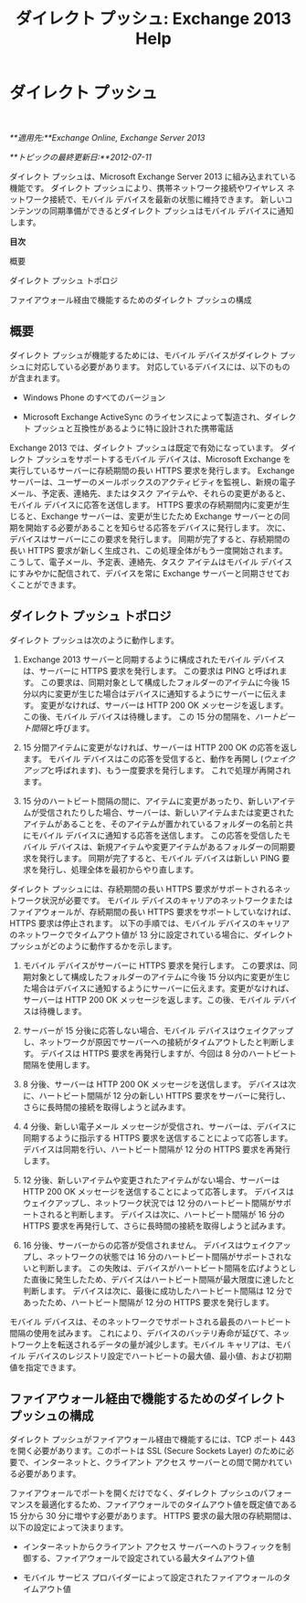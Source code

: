 ﻿---
title: 'ダイレクト プッシュ: Exchange 2013 Help'
TOCTitle: ダイレクト プッシュ
ms:assetid: 373c1629-3d4b-4828-b014-9e103de4ef25
ms:mtpsurl: https://technet.microsoft.com/ja-jp/library/Aa997252(v=EXCHG.150)
ms:contentKeyID: 48269362
ms.date: 04/24/2018
mtps_version: v=EXCHG.150
ms.translationtype: HT
---

# ダイレクト プッシュ

 

_**適用先:**Exchange Online, Exchange Server 2013_

_**トピックの最終更新日:**2012-07-11_

ダイレクト プッシュは、Microsoft Exchange Server 2013 に組み込まれている機能です。 ダイレクト プッシュにより、携帯ネットワーク接続やワイヤレス ネットワーク接続で、モバイル デバイスを最新の状態に維持できます。 新しいコンテンツの同期準備ができるとダイレクト プッシュはモバイル デバイスに通知します。

**目次**

概要

ダイレクト プッシュ トポロジ

ファイアウォール経由で機能するためのダイレクト プッシュの構成

## 概要

ダイレクト プッシュが機能するためには、モバイル デバイスがダイレクト プッシュに対応している必要があります。 対応しているデバイスには、以下のものが含まれます。

  - Windows Phone のすべてのバージョン

  - Microsoft Exchange ActiveSync のライセンスによって製造され、ダイレクト プッシュと互換性があるように特に設計された携帯電話

Exchange 2013 では、ダイレクト プッシュは既定で有効になっています。 ダイレクト プッシュをサポートするモバイル デバイスは、Microsoft Exchange を実行しているサーバーに存続期間の長い HTTPS 要求を発行します。 Exchange サーバーは、ユーザーのメールボックスのアクティビティを監視し、新規の電子メール、予定表、連絡先、またはタスク アイテムや、それらの変更があると、モバイル デバイスに応答を送信します。 HTTPS 要求の存続期間内に変更が生じると、Exchange サーバーは、変更が生じたため Exchange サーバーとの同期を開始する必要があることを知らせる応答をデバイスに発行します。 次に、デバイスはサーバーにこの要求を発行します。 同期が完了すると、存続期間の長い HTTPS 要求が新しく生成され、この処理全体がもう一度開始されます。 こうして、電子メール、予定表、連絡先、タスク アイテムはモバイル デバイスにすみやかに配信されて、デバイスを常に Exchange サーバーと同期させておくことができます。

## ダイレクト プッシュ トポロジ

ダイレクト プッシュは次のように動作します。

1.  Exchange 2013 サーバーと同期するように構成されたモバイル デバイスは、サーバーに HTTPS 要求を発行します。 この要求は PING と呼ばれます。 この要求は、同期対象として構成したフォルダーのアイテムに今後 15 分以内に変更が生じた場合はデバイスに通知するようにサーバーに伝えます。 変更がなければ、サーバーは HTTP 200 OK メッセージを返します。 この後、モバイル デバイスは待機します。 この 15 分の間隔を、*ハートビート間隔*と呼びます。

2.  15 分間アイテムに変更がなければ、サーバーは HTTP 200 OK の応答を返します。 モバイル デバイスはこの応答を受信すると、動作を再開し (*ウェイクアップ*と呼ばれます)、もう一度要求を発行します。 これで処理が再開されます。

3.  15 分のハートビート間隔の間に、アイテムに変更があったり、新しいアイテムが受信されたりした場合、サーバーは、新しいアイテムまたは変更されたアイテムがあることを、そのアイテムが置かれているフォルダーの名前と共にモバイル デバイスに通知する応答を送信します。 この応答を受信したモバイル デバイスは、新規アイテムや変更アイテムがあるフォルダーの同期要求を発行します。 同期が完了すると、モバイル デバイスは新しい PING 要求を発行し、処理全体を最初からやり直します。

ダイレクト プッシュには、存続期間の長い HTTPS 要求がサポートされるネットワーク状況が必要です。 モバイル デバイスのキャリアのネットワークまたはファイアウォールが、存続期間の長い HTTPS 要求をサポートしていなければ、HTTPS 要求は停止されます。 以下の手順では、モバイル デバイスのキャリアのネットワークでタイムアウト値が 13 分に設定されている場合に、ダイレクト プッシュがどのように動作するかを示します。

1.  モバイル デバイスがサーバーに HTTPS 要求を発行します。 この要求は、同期対象として構成したフォルダーのアイテムに今後 15 分以内に変更が生じた場合はデバイスに通知するようにサーバーに伝えます。変更がなければ、サーバーは HTTP 200 OK メッセージを返します。この後、モバイル デバイスは待機します。

2.  サーバーが 15 分後に応答しない場合、モバイル デバイスはウェイクアップし、ネットワークが原因でサーバーへの接続がタイムアウトしたと判断します。 デバイスは HTTPS 要求を再発行しますが、今回は 8 分のハートビート間隔を使用します。

3.  8 分後、サーバーは HTTP 200 OK メッセージを送信します。 デバイスは次に、ハートビート間隔が 12 分の新しい HTTPS 要求をサーバーに発行し、さらに長時間の接続を取得しようと試みます。

4.  4 分後、新しい電子メール メッセージが受信され、サーバーは、デバイスに同期するように指示する HTTPS 要求を送信することによって応答します。 デバイスは同期を行い、ハートビート間隔が 12 分の HTTPS 要求を再発行します。

5.  12 分後、新しいアイテムや変更されたアイテムがない場合、サーバーは HTTP 200 OK メッセージを送信することによって応答します。 デバイスはウェイクアップし、ネットワーク状況では 12 分のハートビート間隔がサポートされると判断します。 デバイスは次に、ハートビート間隔が 16 分の HTTPS 要求を再発行して、さらに長時間の接続を取得しようと試みます。

6.  16 分後、サーバーからの応答が受信されません。 デバイスはウェイクアップし、ネットワークの状態では 16 分のハートビート間隔がサポートされないと判断します。 この失敗は、デバイスがハートビート間隔を広げようとした直後に発生したため、デバイスはハートビート間隔が最大限度に達したと判断します。 デバイスは次に、最後に成功したハートビート間隔は 12 分であったため、ハートビート間隔が 12 分の HTTPS 要求を発行します。

モバイル デバイスは、そのネットワークでサポートされる最長のハートビート間隔の使用を試みます。 これにより、デバイスのバッテリ寿命が延びて、ネットワーク上を転送されるデータの量が減少します。モバイル キャリアは、モバイル デバイスのレジストリ設定でハートビートの最大値、最小値、および初期値を指定できます。

## ファイアウォール経由で機能するためのダイレクト プッシュの構成

ダイレクト プッシュがファイアウォール経由で機能するには、TCP ポート 443 を開く必要があります。このポートは SSL (Secure Sockets Layer) のために必要で、インターネットと、クライアント アクセス サーバーとの間で開かれている必要があります。

ファイアウォールでポートを開くだけでなく、ダイレクト プッシュのパフォーマンスを最適化するため、ファイアウォールでのタイムアウト値を既定値である 15 分から 30 分に増やす必要があります。 HTTPS 要求の最大限の存続期間は、以下の設定によって決まります。

  - インターネットからクライアント アクセス サーバーへのトラフィックを制御する、ファイアウォールで設定されている最大タイムアウト値

  - モバイル サービス プロバイダーによって設定されたファイアウォールのタイムアウト値

